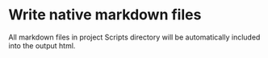 # Write native markdown files

All markdown files in project Scripts directory will be automatically included into the output html.
